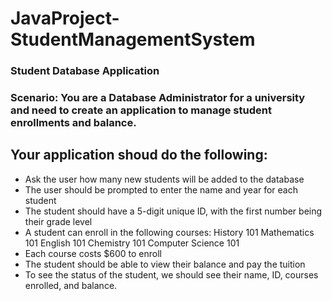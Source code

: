# JavaProject-StudentManagementSystem
### Student Database Application

### Scenario: You are a Database Administrator for a university and need to create an application to manage student enrollments and balance.

## Your application shoud do the following:
- Ask the user how many new students will be added to the database
- The user should be prompted to enter the name and year for each student
- The student should have a 5-digit unique ID, with the first number being their grade level
- A student can enroll in the following courses:
	History 101
	Mathematics 101
	English 101
	Chemistry 101
	Computer Science 101
- Each course costs $600 to enroll
- The student should be able to view their balance and pay the tuition
- To see the status of the student, we should see their name, ID, courses enrolled, and balance.
